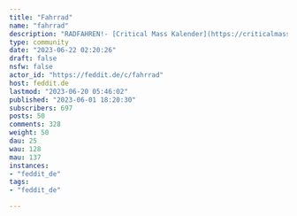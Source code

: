 ```yaml
---
title: "Fahrrad" 
name: "fahrrad"
description: "RADFAHREN!- [Critical Mass Kalender](https://criticalmass.in/calendar)- [Die schönsten Fahrräder](https://feddit.de/c/bikeporn)---- BannerFoto von [Patrick Hendry](https://unsplash.com/@worldsbetweenlines?utm_source=unsplash&utm_medium=referral&utm_content=creditCopyText) auf [Unsplash](https://unsplash.com/de/s/fotos/bicycle?utm_source=unsplash&utm_medium=referral&utm_content=creditCopyText)- Logo von von [Nuno Ricardo](https://unsplash.com/@nunoricardo?utm_source=unsplash&utm_medium=referral&utm_content=creditCopyText) auf [Unsplash](https://unsplash.com/de/fotos/ANICzUXPSCk?utm_source=unsplash&utm_medium=referral&utm_content=creditCopyText) ---::: spoiler CommunityregelnDie folgenden Regeln sind eine (nicht vollständige) Liste von Verhaltensweisen, die nach Ermessen der Instanz-Admins und -Mods zur Löschung von Posts, Gruppen oder Sperrung von Konten führen können, wie in unseren Bedingungen beschrieben.Bitte melde Verhalten, das dich stört den Admins/ Mods, und trage keine Konflikte in die Community.Wir tolerieren kein diskriminierendes Verhalten und keine Inhalte, die die Unterdrückung von Mitgliedern marginalisierter Gruppen fördern oder befürworten. Diese Gruppen können durch eine der folgenden Eigenschaften gekennzeichnet sein (obwohl diese Liste natürlich unvollständig ist):- ethnische Zugehörigkeit- Geschlechtsidentität oder Ausdruck- sexuelle Identität oder Ausdruck- körperliche Merkmale oder Alter- Behinderung oder Krankheit- Nationalität, Wohnsitz, Staatsbürgerschaft- Reichtum oder Bildung- Religionszugehörigkeit, Agnostizismus oder AtheismusWir tolerieren kein bedrohliches Verhalten, Stalking und Doxxing. Wir tolerieren keine Belästigungen, einschließlich Brigading, Dogpiling oder jede andere Form des Kontakts mit einem Benutzer, der erklärt hat, dass er nicht kontaktiert werden möchte.- Sei respektvoll. Alle sind hier willkommen.- Kein Rassismus, Sexismus, Ableismus, Homophobie, oder anderweitige Xenophobie- Wir tolerieren kein Mobbing, einschließlich Beschimpfungen, absichtliches Misgendering oder Deadnaming.- Wir dulden keine gewalttätige nationalistische Propaganda, Nazisymbolik oder die Förderung der Ideologie des Nationalsozialismus.- Aktionen, die diese Instanz oder ihre Leistung beschädigen sollen, können zur sofortigen Sperrung des Kontos führen.- Provokationen können nach Ermessen der Moderation entfernt werden- Toxisches Verhalten wird nicht geduldet- Keine Werbung- Kein Spam- Keine Pornografie / Adult Content- In Deutschland illegale Inhalte werden gelöscht und können zur sofortigen Sperrung des Accounts führen.:::"
type: community
date: "2023-06-22 02:20:26"
draft: false
nsfw: false
actor_id: "https://feddit.de/c/fahrrad"
host: feddit.de
lastmod: "2023-06-20 05:46:02"
published: "2023-06-01 18:20:30"
subscribers: 697
posts: 50
comments: 328
weight: 50
dau: 25
wau: 128
mau: 137
instances:
- "feddit_de"
tags: 
- "feddit_de"

---
```

